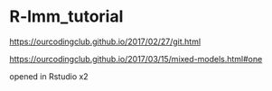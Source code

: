# R-lmm_tutorial

https://ourcodingclub.github.io/2017/02/27/git.html

https://ourcodingclub.github.io/2017/03/15/mixed-models.html#one


opened in Rstudio x2
